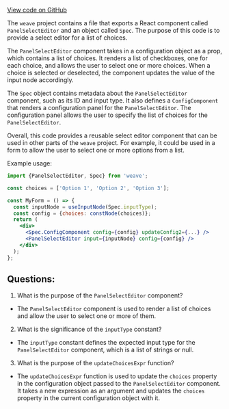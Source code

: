 [View code on GitHub](https://github.com/wandb/weave/weave-js/src/components/Panel2/PanelSelectEditor.tsx)

The `weave` project contains a file that exports a React component called `PanelSelectEditor` and an object called `Spec`. The purpose of this code is to provide a select editor for a list of choices. 

The `PanelSelectEditor` component takes in a configuration object as a prop, which contains a list of choices. It renders a list of checkboxes, one for each choice, and allows the user to select one or more choices. When a choice is selected or deselected, the component updates the value of the input node accordingly. 

The `Spec` object contains metadata about the `PanelSelectEditor` component, such as its ID and input type. It also defines a `ConfigComponent` that renders a configuration panel for the `PanelSelectEditor`. The configuration panel allows the user to specify the list of choices for the `PanelSelectEditor`. 

Overall, this code provides a reusable select editor component that can be used in other parts of the `weave` project. For example, it could be used in a form to allow the user to select one or more options from a list. 

Example usage:

```jsx
import {PanelSelectEditor, Spec} from 'weave';

const choices = ['Option 1', 'Option 2', 'Option 3'];

const MyForm = () => {
  const inputNode = useInputNode(Spec.inputType);
  const config = {choices: constNode(choices)};
  return (
    <div>
      <Spec.ConfigComponent config={config} updateConfig2={...} />
      <PanelSelectEditor input={inputNode} config={config} />
    </div>
  );
};
```
## Questions: 
 1. What is the purpose of the `PanelSelectEditor` component?
- The `PanelSelectEditor` component is used to render a list of choices and allow the user to select one or more of them.

2. What is the significance of the `inputType` constant?
- The `inputType` constant defines the expected input type for the `PanelSelectEditor` component, which is a list of strings or null.

3. What is the purpose of the `updateChoicesExpr` function?
- The `updateChoicesExpr` function is used to update the `choices` property in the configuration object passed to the `PanelSelectEditor` component. It takes a new expression as an argument and updates the `choices` property in the current configuration object with it.